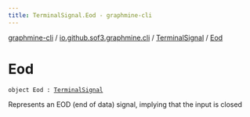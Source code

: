 ```yaml
---
title: TerminalSignal.Eod - graphmine-cli
---
```


[graphmine-cli](../../index.html) / [io.github.sof3.graphmine.cli](../index.html) / [TerminalSignal](index.html) / [Eod](./-eod.html)

# Eod

`object Eod : `[`TerminalSignal`](index.html)

Represents an EOD (end of data) signal, implying that the input is closed


